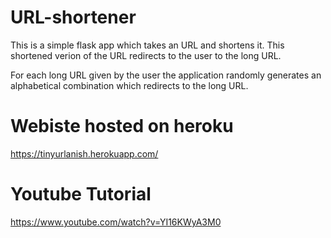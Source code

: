 # URL-shortener

This is a simple flask app which takes an URL and shortens it. This shortened verion of the URL redirects to the user to the long URL. 

For each long URL given by the user the application randomly generates an alphabetical combination which redirects to the long URL.

# Webiste hosted on heroku
https://tinyurlanish.herokuapp.com/

# Youtube Tutorial
https://www.youtube.com/watch?v=YI16KWyA3M0
